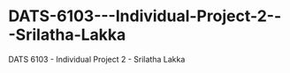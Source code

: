 # DATS-6103---Individual-Project-2---Srilatha-Lakka
DATS 6103 - Individual Project 2 - Srilatha Lakka
